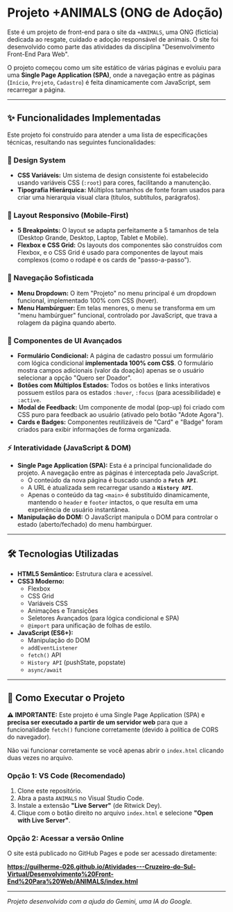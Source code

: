 # Projeto +ANIMALS (ONG de Adoção)

Este é um projeto de front-end para o site da `+ANIMALS`, uma ONG (fictícia) dedicada ao resgate, cuidado e adoção responsável de animais. O site foi desenvolvido como parte das atividades da disciplina "Desenvolvimento Front-End Para Web".

O projeto começou como um site estático de várias páginas e evoluiu para uma **Single Page Application (SPA)**, onde a navegação entre as páginas (`Início`, `Projeto`, `Cadastro`) é feita dinamicamente com JavaScript, sem recarregar a página.

---

## ✨ Funcionalidades Implementadas

Este projeto foi construído para atender a uma lista de especificações técnicas, resultando nas seguintes funcionalidades:

### 🎨 Design System
* **CSS Variáveis:** Um sistema de design consistente foi estabelecido usando variáveis CSS (`:root`) para cores, facilitando a manutenção.
* **Tipografia Hierárquica:** Múltiplos tamanhos de fonte foram usados para criar uma hierarquia visual clara (títulos, subtítulos, parágrafos).

### 📱 Layout Responsivo (Mobile-First)
* **5 Breakpoints:** O layout se adapta perfeitamente a 5 tamanhos de tela (Desktop Grande, Desktop, Laptop, Tablet e Mobile).
* **Flexbox e CSS Grid:** Os layouts dos componentes são construídos com Flexbox, e o CSS Grid é usado para componentes de layout mais complexos (como o rodapé e os cards de "passo-a-passo").

### 🧭 Navegação Sofisticada
* **Menu Dropdown:** O item "Projeto" no menu principal é um dropdown funcional, implementado 100% com CSS (hover).
* **Menu Hambúrguer:** Em telas menores, o menu se transforma em um "menu hambúrguer" funcional, controlado por JavaScript, que trava a rolagem da página quando aberto.

### 🧩 Componentes de UI Avançados
* **Formulário Condicional:** A página de cadastro possui um formulário com lógica condicional **implementada 100% com CSS**. O formulário mostra campos adicionais (valor da doação) apenas se o usuário selecionar a opção "Quero ser Doador".
* **Botões com Múltiplos Estados:** Todos os botões e links interativos possuem estilos para os estados `:hover`, `:focus` (para acessibilidade) e `:active`.
* **Modal de Feedback:** Um componente de modal (pop-up) foi criado com CSS puro para feedback ao usuário (ativado pelo botão "Adote Agora").
* **Cards e Badges:** Componentes reutilizáveis de "Card" e "Badge" foram criados para exibir informações de forma organizada.

### ⚡ Interatividade (JavaScript & DOM)
* **Single Page Application (SPA):** Esta é a principal funcionalidade do projeto. A navegação entre as páginas é interceptada pelo JavaScript.
    * O conteúdo da nova página é buscado usando a **`Fetch API`**.
    * A URL é atualizada sem recarregar usando a **`History API`**.
    * Apenas o conteúdo da tag `<main>` é substituído dinamicamente, mantendo o `header` e `footer` intactos, o que resulta em uma experiência de usuário instantânea.
* **Manipulação do DOM:** O JavaScript manipula o DOM para controlar o estado (aberto/fechado) do menu hambúrguer.

---

## 🛠️ Tecnologias Utilizadas

* **HTML5 Semântico:** Estrutura clara e acessível.
* **CSS3 Moderno:**
    * Flexbox
    * CSS Grid
    * Variáveis CSS
    * Animações e Transições
    * Seletores Avançados (para lógica condicional e SPA)
    * `@import` para unificação de folhas de estilo.
* **JavaScript (ES6+):**
    * Manipulação do DOM
    * `addEventListener`
    * `fetch()` API
    * `History API` (pushState, popstate)
    * `async/await`

---

## 🚀 Como Executar o Projeto

**⚠️ IMPORTANTE:** Este projeto é uma Single Page Application (SPA) e **precisa ser executado a partir de um servidor web** para que a funcionalidade `fetch()` funcione corretamente (devido à política de CORS do navegador).

Não vai funcionar corretamente se você apenas abrir o `index.html` clicando duas vezes no arquivo.

### Opção 1: VS Code (Recomendado)
1.  Clone este repositório.
2.  Abra a pasta `ANIMALS` no Visual Studio Code.
3.  Instale a extensão **"Live Server"** (de Ritwick Dey).
4.  Clique com o botão direito no arquivo `index.html` e selecione **"Open with Live Server"**.

### Opção 2: Acessar a versão Online
O site está publicado no GitHub Pages e pode ser acessado diretamente:

**https://guilherme-026.github.io/Atividades---Cruzeiro-do-Sul-Virtual/Desenvolvimento%20Front-End%20Para%20Web/ANIMALS/index.html**

---

*Projeto desenvolvido com a ajuda do Gemini, uma IA do Google.*
